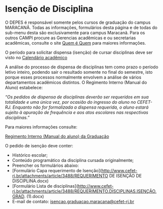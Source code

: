 # Isenção de Disciplina 

O DEPES é responsável somente pelos cursos de graduação do campus MARACANÃ. Todas as informações, formulários desta página e de todas do sub-menu desta são exclusivamente para campus Maracanã. Para os outros CAMPI procure as Gerencias acadêmicas e ou secretarias acadêmicas, consulte o site [Quem é Quem](http://www.cefet-rj.br/index.php/quem-e-quem) para maiores informações.

O período para solicitar dispensa (isenção) de cursar disciplinas deve ser visto no [Calendário acadêmico](http://www.cefet-rj.br/index.php/calendarios)

A análise do processo de dispensa de disciplinas tem como prazo o período letivo inteiro, podendo sair o resultado somente no final do semestre, isto porque esses processos normalmente envolvem a análise de vários departamentos acadêmicos distintos. O Regimento Interno (Manual do Aluno) estabelece:

*“Os pedidos de dispensa de disciplinas deverão ser requeridos em sua totalidade e uma única vez, por ocasião do ingresso do aluno no CEFET-RJ. Enquanto não for formalizada a dispensa requerida, o aluno estará sujeito à apuração de frequência e aos atos escolares nas respectivas disciplinas.”*

Para maiores informações consulte:

[Regimento Interno (Manual do aluno) da Graduação](http://www.cefet-rj.br/index.php/2015-06-12-17-56-40)

 O pedido de isenção deve conter:

 - Histórico escolar;
 - Conteúdo programático da disciplina cursada originalmente;
 - Preencher os formulários abaixo:
 - [Formulário Capa requerimento de Isenção](http://www.cefet-rj.br/attachments/article/3488/REQUERIMENTO DE ISENÇÃO DE DISCIPLINA.docx)
 - [Formulário Lista de disciplinas](http://www.cefet-rj.br/attachments/article/3488/REQUERIMENTO.DISCIPLINAS.ISENÇÃO.GRAD. (1).docx)
 - E-mail de contato: isencao.graduacao.maracana@cefet-rj.br 
